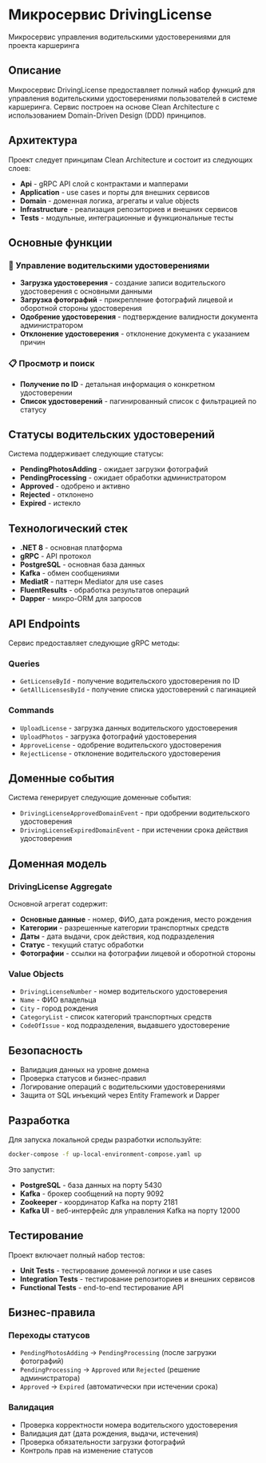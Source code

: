 # Микросервис DrivingLicense

Микросервис управления водительскими удостоверениями для проекта каршеринга

## Описание

Микросервис DrivingLicense предоставляет полный набор функций для управления водительскими удостоверениями пользователей в системе каршеринга. Сервис построен на основе Clean Architecture с использованием Domain-Driven Design (DDD) принципов.

## Архитектура

Проект следует принципам Clean Architecture и состоит из следующих слоев:

- **Api** - gRPC API слой с контрактами и мапперами
- **Application** - use cases и порты для внешних сервисов
- **Domain** - доменная логика, агрегаты и value objects
- **Infrastructure** - реализация репозиториев и внешних сервисов
- **Tests** - модульные, интеграционные и функциональные тесты

## Основные функции

### 🚗 Управление водительскими удостоверениями
- **Загрузка удостоверения** - создание записи водительского удостоверения с основными данными
- **Загрузка фотографий** - прикрепление фотографий лицевой и оборотной стороны удостоверения
- **Одобрение удостоверения** - подтверждение валидности документа администратором
- **Отклонение удостоверения** - отклонение документа с указанием причин

### 📋 Просмотр и поиск
- **Получение по ID** - детальная информация о конкретном удостоверении
- **Список удостоверений** - пагинированный список с фильтрацией по статусу

## Статусы водительских удостоверений

Система поддерживает следующие статусы:
- **PendingPhotosAdding** - ожидает загрузки фотографий
- **PendingProcessing** - ожидает обработки администратором
- **Approved** - одобрено и активно
- **Rejected** - отклонено
- **Expired** - истекло

## Технологический стек

- **.NET 8** - основная платформа
- **gRPC** - API протокол
- **PostgreSQL** - основная база данных
- **Kafka** - обмен сообщениями
- **MediatR** - паттерн Mediator для use cases
- **FluentResults** - обработка результатов операций
- **Dapper** - микро-ORM для запросов

## API Endpoints

Сервис предоставляет следующие gRPC методы:

### Queries
- `GetLicenseById` - получение водительского удостоверения по ID
- `GetAllLicensesById` - получение списка удостоверений с пагинацией

### Commands
- `UploadLicense` - загрузка данных водительского удостоверения
- `UploadPhotos` - загрузка фотографий удостоверения
- `ApproveLicense` - одобрение водительского удостоверения
- `RejectLicense` - отклонение водительского удостоверения

## Доменные события

Система генерирует следующие доменные события:
- `DrivingLicenseApprovedDomainEvent` - при одобрении водительского удостоверения
- `DrivingLicenseExpiredDomainEvent` - при истечении срока действия удостоверения

## Доменная модель

### DrivingLicense Aggregate
Основной агрегат содержит:
- **Основные данные** - номер, ФИО, дата рождения, место рождения
- **Категории** - разрешенные категории транспортных средств
- **Даты** - дата выдачи, срок действия, код подразделения
- **Статус** - текущий статус обработки
- **Фотографии** - ссылки на фотографии лицевой и оборотной стороны

### Value Objects
- `DrivingLicenseNumber` - номер водительского удостоверения
- `Name` - ФИО владельца
- `City` - город рождения
- `CategoryList` - список категорий транспортных средств
- `CodeOfIssue` - код подразделения, выдавшего удостоверение

## Безопасность

- Валидация данных на уровне домена
- Проверка статусов и бизнес-правил
- Логирование операций с водительскими удостоверениями
- Защита от SQL инъекций через Entity Framework и Dapper

## Разработка

Для запуска локальной среды разработки используйте:
```bash
docker-compose -f up-local-environment-compose.yaml up
```

Это запустит:
- **PostgreSQL** - база данных на порту 5430
- **Kafka** - брокер сообщений на порту 9092
- **Zookeeper** - координатор Kafka на порту 2181
- **Kafka UI** - веб-интерфейс для управления Kafka на порту 12000

## Тестирование

Проект включает полный набор тестов:
- **Unit Tests** - тестирование доменной логики и use cases
- **Integration Tests** - тестирование репозиториев и внешних сервисов
- **Functional Tests** - end-to-end тестирование API

## Бизнес-правила

### Переходы статусов
- `PendingPhotosAdding` → `PendingProcessing` (после загрузки фотографий)
- `PendingProcessing` → `Approved` или `Rejected` (решение администратора)
- `Approved` → `Expired` (автоматически при истечении срока)

### Валидация
- Проверка корректности номера водительского удостоверения
- Валидация дат (дата рождения, выдачи, истечения)
- Проверка обязательности загрузки фотографий
- Контроль прав на изменение статусов